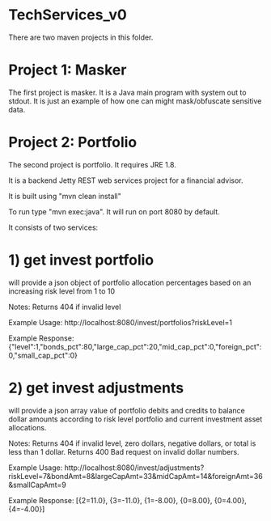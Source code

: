 # TechServices_v0

There are two maven projects in this folder.  

# Project 1: Masker
The first project is masker.  It is a Java main program with system out to stdout.  It is just an example of how one can might mask/obfuscate sensitive data.

# Project 2: Portfolio
The second project is portfolio. It requires JRE 1.8.

It is a backend Jetty REST web services project for a financial advisor.

It is built using "mvn clean install"

To run type "mvn exec:java".  It will run on port 8080 by default.

It consists of two services:

# 1) get invest portfolio
  will provide a json object of portfolio allocation percentages based on an increasing risk level from 1 to 10
  
Notes: Returns 404 if invalid level

Example Usage:
http://localhost:8080/invest/portfolios?riskLevel=1

Example Response:
{"level":1,"bonds_pct":80,"large_cap_pct":20,"mid_cap_pct":0,"foreign_pct":0,"small_cap_pct":0}

# 2) get invest adjustments 
  will provide a json array value of portfolio debits and credits to balance dollar amounts according to risk level portfolio and current investment asset allocations.  
  
Notes: Returns 404 if invalid level, zero dollars, negative dollars, or total is less than 1 dollar.  Returns 400 Bad request on invalid dollar numbers.

Example Usage:
http://localhost:8080/invest/adjustments?riskLevel=7&bondAmt=8&largeCapAmt=33&midCapAmt=14&foreignAmt=36&smallCapAmt=9

Example Response:
[{2=11.0}, {3=-11.0}, {1=-8.00}, {0=8.00}, {0=4.00}, {4=-4.00}]



